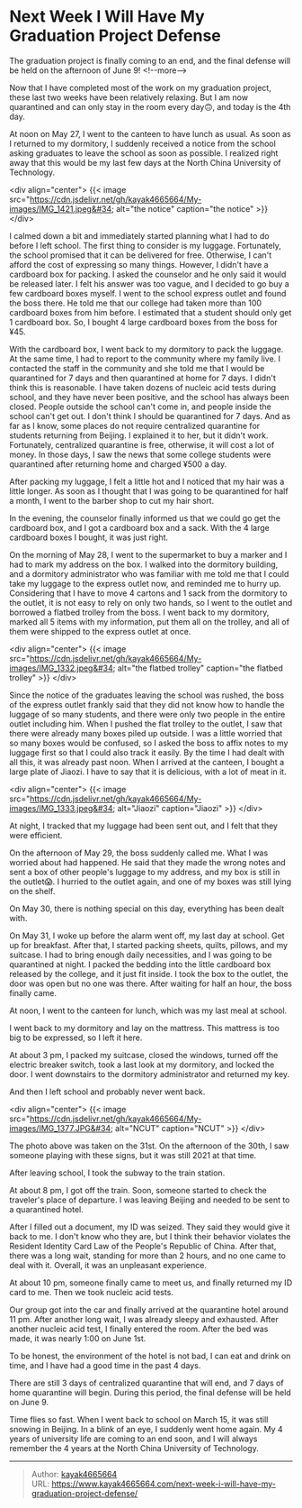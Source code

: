 # Next Week I Will Have My Graduation Project Defense

The graduation project is finally coming to an end, and the final defense will be held on the afternoon of June 9!
&lt;!--more--&gt;

Now that I have completed most of the work on my graduation project, these last two weeks have been relatively relaxing. But I am now quarantined and can only stay in the room every day🙃, and today is the 4th day.

At noon on May 27, I went to the canteen to have lunch as usual. As soon as I returned to my dormitory, I suddenly received a notice from the school asking graduates to leave the school as soon as possible. I realized right away that this would be my last few days at the North China University of Technology.

&lt;div align=&#34;center&#34;&gt;
{{&lt; image src=&#34;https://cdn.jsdelivr.net/gh/kayak4665664/My-images/IMG_1421.jpeg&#34; alt=&#34;the notice&#34; caption=&#34;the notice&#34; &gt;}}
&lt;/div&gt;

I calmed down a bit and immediately started planning what I had to do before I left school. The first thing to consider is my luggage. Fortunately, the school promised that it can be delivered for free. Otherwise, I can&#39;t afford the cost of expressing so many things. However, I didn&#39;t have a cardboard box for packing. I asked the counselor and he only said it would be released later. I felt his answer was too vague, and I decided to go buy a few cardboard boxes myself. I went to the school express outlet and found the boss there. He told me that our college had taken more than 100 cardboard boxes from him before. I estimated that a student should only get 1 cardboard box. So, I bought 4 large cardboard boxes from the boss for ¥45.

With the cardboard box, I went back to my dormitory to pack the luggage. At the same time, I had to report to the community where my family live. I contacted the staff in the community and she told me that I would be quarantined for 7 days and then quarantined at home for 7 days. I didn&#39;t think this is reasonable. I have taken dozens of nucleic acid tests during school, and they have never been positive, and the school has always been closed. People outside the school can&#39;t come in, and people inside the school can&#39;t get out. I don&#39;t think I should be quarantined for 7 days. And as far as I know, some places do not require centralized quarantine for students returning from Beijing. I explained it to her, but it didn&#39;t work. Fortunately, centralized quarantine is free, otherwise, it will cost a lot of money. In those days, I saw the news that some college students were quarantined after returning home and charged ¥500 a day.

After packing my luggage, I felt a little hot and I noticed that my hair was a little longer. As soon as I thought that I was going to be quarantined for half a month, I went to the barber shop to cut my hair short.

In the evening, the counselor finally informed us that we could go get the cardboard box, and I got a cardboard box and a sack. With the 4 large cardboard boxes I bought, it was just right.

On the morning of May 28, I went to the supermarket to buy a marker and I had to mark my address on the box. I walked into the dormitory building, and a dormitory administrator who was familiar with me told me that I could take my luggage to the express outlet now, and reminded me to hurry up. Considering that I have to move 4 cartons and 1 sack from the dormitory to the outlet, it is not easy to rely on only two hands, so I went to the outlet and borrowed a flatbed trolley from the boss. I went back to my dormitory, marked all 5 items with my information, put them all on the trolley, and all of them were shipped to the express outlet at once.

&lt;div align=&#34;center&#34;&gt;
{{&lt; image src=&#34;https://cdn.jsdelivr.net/gh/kayak4665664/My-images/IMG_1332.jpeg&#34; alt=&#34;the flatbed trolley&#34; caption=&#34;the flatbed trolley&#34; &gt;}}
&lt;/div&gt;

Since the notice of the graduates leaving the school was rushed, the boss of the express outlet frankly said that they did not know how to handle the luggage of so many students, and there were only two people in the entire outlet including him. When I pushed the flat trolley to the outlet, I saw that there were already many boxes piled up outside. I was a little worried that so many boxes would be confused, so I asked the boss to affix notes to my luggage first so that I could also track it easily. By the time I had dealt with all this, it was already past noon. When I arrived at the canteen, I bought a large plate of Jiaozi. I have to say that it is delicious, with a lot of meat in it.

&lt;div align=&#34;center&#34;&gt;
{{&lt; image src=&#34;https://cdn.jsdelivr.net/gh/kayak4665664/My-images/IMG_1333.jpeg&#34; alt=&#34;Jiaozi&#34; caption=&#34;Jiaozi&#34; &gt;}}
&lt;/div&gt;

At night, I tracked that my luggage had been sent out, and I felt that they were efficient.

On the afternoon of May 29, the boss suddenly called me. What I was worried about had happened. He said that they made the wrong notes and sent a box of other people&#39;s luggage to my address, and my box is still in the outlet😱. I hurried to the outlet again, and one of my boxes was still lying on the shelf.

On May 30, there is nothing special on this day, everything has been dealt with.

On May 31, I woke up before the alarm went off, my last day at school. Get up for breakfast. After that, I started packing sheets, quilts, pillows, and my suitcase. I had to bring enough daily necessities, and I was going to be quarantined at night. I packed the bedding into the little cardboard box released by the college, and it just fit inside. I took the box to the outlet, the door was open but no one was there. After waiting for half an hour, the boss finally came.

At noon, I went to the canteen for lunch, which was my last meal at school.

I went back to my dormitory and lay on the mattress. This mattress is too big to be expressed, so I left it here.

At about 3 pm, I packed my suitcase, closed the windows, turned off the electric breaker switch, took a last look at my dormitory, and locked the door. I went downstairs to the dormitory administrator and returned my key.

And then I left school and probably never went back.

&lt;div align=&#34;center&#34;&gt;
{{&lt; image src=&#34;https://cdn.jsdelivr.net/gh/kayak4665664/My-images/IMG_1377.JPG&#34; alt=&#34;NCUT&#34; caption=&#34;NCUT&#34; &gt;}}
&lt;/div&gt;

The photo above was taken on the 31st. On the afternoon of the 30th, I saw someone playing with these signs, but it was still 2021 at that time.

After leaving school, I took the subway to the train station.

At about 8 pm, I got off the train. Soon, someone started to check the traveler&#39;s place of departure. I was leaving Beijing and needed to be sent to a quarantined hotel.

After I filled out a document, my ID was seized. They said they would give it back to me. I don&#39;t know who they are, but I think their behavior violates the Resident Identity Card Law of the People&#39;s Republic of China. After that, there was a long wait, standing for more than 2 hours, and no one came to deal with it. Overall, it was an unpleasant experience.

At about 10 pm, someone finally came to meet us, and finally returned my ID card to me. Then we took nucleic acid tests.

Our group got into the car and finally arrived at the quarantine hotel around 11 pm. After another long wait, I was already sleepy and exhausted. After another nucleic acid test, I finally entered the room. After the bed was made, it was nearly 1:00 on June 1st.

To be honest, the environment of the hotel is not bad, I can eat and drink on time, and I have had a good time in the past 4 days.

There are still 3 days of centralized quarantine that will end, and 7 days of home quarantine will begin. During this period, the final defense will be held on June 9.

Time flies so fast. When I went back to school on March 15, it was still snowing in Beijing. In a blink of an eye, I suddenly went home again. My 4 years of university life are coming to an end soon, and I will always remember the 4 years at the North China University of Technology.

---

> Author: [kayak4665664](https://github.com/kayak4665664)  
> URL: https://www.kayak4665664.com/next-week-i-will-have-my-graduation-project-defense/  

